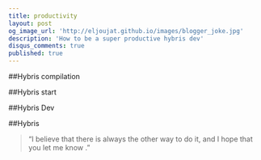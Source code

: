 ```yaml
---
title: productivity
layout: post
og_image_url: 'http://eljoujat.github.io/images/blogger_joke.jpg'
description: 'How to be a super productive hybris dev'
disqus_comments: true
published: true
---
```




##Hybris compilation

##Hybris start

##Hybris Dev

##Hybris



> “I believe that there is always the other way to do it, and I hope that you let me know .”
